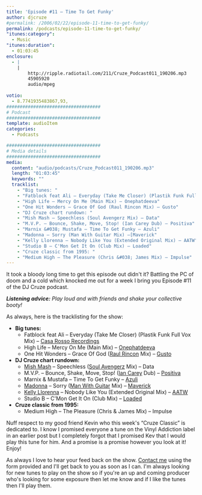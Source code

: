 ```yaml
---
title: 'Episode #11 – Time To Get Funky'
author: djcruze
#permalink: /2006/02/22/episode-11-time-to-get-funky/
permalink: /podcasts/episode-11-time-to-get-funky/
"itunes:category":
  - Music
"itunes:duration":
  - 01:03:45
enclosure:
  - |
    |
        http://ripple.radiotail.com/211/Cruze_Podcast011_190206.mp3
        45905920
        audio/mpeg
        
votio:
  - 8.7741935483867,93,
###################################
# Podcast
###################################
template: audioItem
categories:
  - Podcasts

###################################
# Media details
###################################
media:
  content: "audio/podcasts/Cruze_Podcast011_190206.mp3"
  length: "01:03:45"
  keywords: ""
  tracklist:
    - "Big tunes: "
    - "Fatblock feat Ali – Everyday (Take Me Closer) (Plastik Funk Full Vox Mix) – Casa Rosso Recordings"
    - "High Life – Mercy On Me (Main Mix) – Onephatdeeva"
    - "One Hit Wonders – Grace Of God (Raul Rincon Mix) – Gusto"
    - "DJ Cruze chart rundown: "
    - "Mish Mash – Speechless (Soul Avengerz Mix) – Data"
    - "M.V.P. – Bounce, Shake, Move, Stop! (Ian Carey Dub) – Positiva"
    - "Marnix &#038; Mustafa – Time To Get Funky – Azuli"
    - "Madonna – Sorry (Man With Guitar Mix) –[Maverick"
    - "Kelly Llorenna – Nobody Like You (Extended Original Mix) – AATW"
    - "Studio B – C'Mon Get It On (Club Mix) – Loaded"
    - "Cruze classic from 1995: "
    - "Medium High – The Pleasure (Chris &#038; James Mix) – Impulse"
---
```

It took a bloody long time to get this episode out didn't it? Battling the PC of doom and a cold which knocked me out for a week I bring you Episode #11 of the DJ Cruze podcast.

***Listening advice:** Play loud and with friends and shake your collective booty!*

As always, here is the tracklisting for the show:

  * **Big tunes:** 
      * Fatblock feat Ali – Everyday (Take Me Closer) (Plastik Funk Full Vox Mix) – [Casa Rosso Recordings][3]
      * High Life – Mercy On Me (Main Mix) – [Onephatdeeva][4]
      * One Hit Wonders – Grace Of God ([Raul Rincon][5] Mix) – [Gusto][6]
  * **DJ Cruze chart rundown:** 
      * [Mish Mash][7] – Speechless ([Soul Avengerz][8] Mix) – Data
      * M.V.P. – Bounce, Shake, Move, Stop! ([Ian Carey][9] Dub) – [Positiva][10]
      * Marnix &#038; Mustafa – Time To Get Funky – [Azuli][11]
      * [Madonna][12] – Sorry ([Man With Guitar][13] Mix) – [Maverick][11]
      * [Kelly Llorenna][14] – Nobody Like You (Extended Original Mix) – [AATW][15]
      * Studio B – C'Mon Get It On (Club Mix) – [Loaded][16]
  * **Cruze classic from 1995:** 
      * Medium High – The Pleasure (Chris &#038; James Mix) – Impulse

Nuff respect to my good friend Kevin who this week's &#8220;Cruze Classic&#8221; is dedicated to. I know I promised everyone a tune on the Vinyl Addiction label in an earlier post but I completely forgot that I promised Kev that I would play this tune for him. And a promise is a promise however you look at it! Enjoy!

As always I love to hear your feed back on the show. [Contact me][17] using the form provided and I'll get back to you as soon as I can. I'm always looking for new tunes to play on the show so if you're an up and coming producer who's looking for some exposure then let me know and if I like the tunes then I'll play them.

 [1]: http://ripple.radiotail.com/211/Cruze_Podcast011_190206.mp3
 [2]: http://www.djcruze.co.uk/cms/podcasts/feed/rss2
 [3]: http://www.sillyspider.com/
 [4]: http://www.onephatdeeva.com/
 [5]: http://raulrincon.de/
 [6]: http://www.gutrecords.com/
 [7]: http://www.mish-mash.net/
 [8]: http://www.soulavengerz.com/
 [9]: http://www.ian45carey.com/
 [10]: http://www.positivarecords.com/
 [11]: http://www.maverick.com/
 [12]: http://www.madonna.com/
 [13]: http://en.wikipedia.org/wiki/Stuart_Price
 [14]: http://www.kellyllorenna.co.uk/
 [15]: http://www.aatw.com/
 [16]: http://www.loadedrecords.com/
 [17]: http://www.djcruze.co.uk/cms/contact/